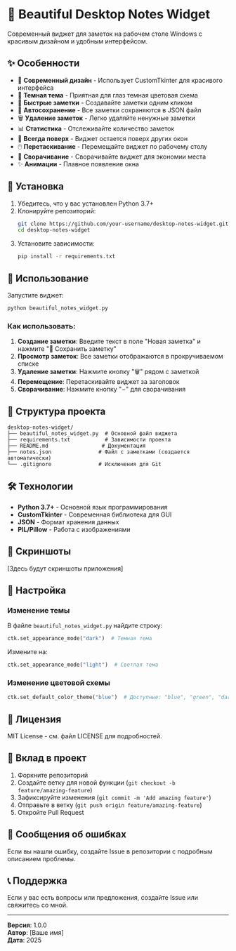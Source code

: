 # 🎨 Beautiful Desktop Notes Widget

Современный виджет для заметок на рабочем столе Windows с красивым дизайном и удобным интерфейсом.

## ✨ Особенности

- 🎨 **Современный дизайн** - Использует CustomTkinter для красивого интерфейса
- 🌙 **Темная тема** - Приятная для глаз темная цветовая схема
- 📝 **Быстрые заметки** - Создавайте заметки одним кликом
- 💾 **Автосохранение** - Все заметки сохраняются в JSON файл
- 🗑️ **Удаление заметок** - Легко удаляйте ненужные заметки
- 📊 **Статистика** - Отслеживайте количество заметок
- 🎯 **Всегда поверх** - Виджет остается поверх других окон
- 🖱️ **Перетаскивание** - Перемещайте виджет по рабочему столу
- 📱 **Сворачивание** - Сворачивайте виджет для экономии места
- ✨ **Анимации** - Плавное появление окна

## 🚀 Установка

1. Убедитесь, что у вас установлен Python 3.7+
2. Клонируйте репозиторий:
   ```bash
   git clone https://github.com/your-username/desktop-notes-widget.git
   cd desktop-notes-widget
   ```
3. Установите зависимости:
   ```bash
   pip install -r requirements.txt
   ```

## 🎯 Использование

Запустите виджет:
```bash
python beautiful_notes_widget.py
```

### Как использовать:
1. **Создание заметки**: Введите текст в поле "Новая заметка" и нажмите "💾 Сохранить заметку"
2. **Просмотр заметок**: Все заметки отображаются в прокручиваемом списке
3. **Удаление заметки**: Нажмите кнопку "🗑️" рядом с заметкой
4. **Перемещение**: Перетаскивайте виджет за заголовок
5. **Сворачивание**: Нажмите кнопку "−" для сворачивания

## 📁 Структура проекта

```
desktop-notes-widget/
├── beautiful_notes_widget.py  # Основной файл виджета
├── requirements.txt           # Зависимости проекта
├── README.md                 # Документация
├── notes.json               # Файл с заметками (создается автоматически)
└── .gitignore               # Исключения для Git
```

## 🛠️ Технологии

- **Python 3.7+** - Основной язык программирования
- **CustomTkinter** - Современная библиотека для GUI
- **JSON** - Формат хранения данных
- **PIL/Pillow** - Работа с изображениями

## 🎨 Скриншоты

[Здесь будут скриншоты приложения]

## 🔧 Настройка

### Изменение темы
В файле `beautiful_notes_widget.py` найдите строку:
```python
ctk.set_appearance_mode("dark")  # Темная тема
```
Измените на:
```python
ctk.set_appearance_mode("light")  # Светлая тема
```

### Изменение цветовой схемы
```python
ctk.set_default_color_theme("blue")  # Доступные: "blue", "green", "dark-blue"
```

## 📝 Лицензия

MIT License - см. файл LICENSE для подробностей.

## 🤝 Вклад в проект

1. Форкните репозиторий
2. Создайте ветку для новой функции (`git checkout -b feature/amazing-feature`)
3. Зафиксируйте изменения (`git commit -m 'Add amazing feature'`)
4. Отправьте в ветку (`git push origin feature/amazing-feature`)
5. Откройте Pull Request

## 🐛 Сообщения об ошибках

Если вы нашли ошибку, создайте Issue в репозитории с подробным описанием проблемы.

## 📞 Поддержка

Если у вас есть вопросы или предложения, создайте Issue или свяжитесь со мной.

---

**Версия**: 1.0.0  
**Автор**: [Ваше имя]  
**Дата**: 2025 